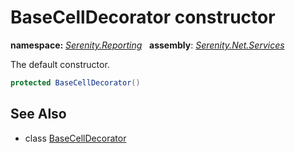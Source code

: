 # BaseCellDecorator constructor
**namespace:** *[Serenity.Reporting](../../README.md#serenity.reporting-namespace)*   **assembly**: *[Serenity.Net.Services](../../README.md)*

The default constructor.

```csharp
protected BaseCellDecorator()
```

## See Also

* class [BaseCellDecorator](../BaseCellDecorator.md)